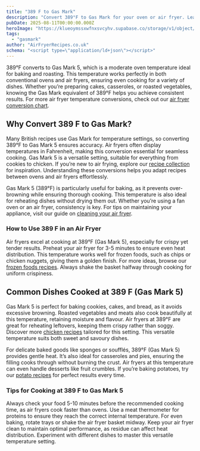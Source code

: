 ```yaml
---
title: "389 F to Gas Mark"
description: "Convert 389°F to Gas Mark for your oven or air fryer. Learn the exact Gas Mark equivalent and cooking tips for perfect results every time."
pubDate: 2025-08-11T00:00:00.000Z
heroImage: "https://klueoymssxwfnxsvcyhv.supabase.co/storage/v1/object/public/md/389-f-to-gas-mark-0342b70f.png"
tags:
  - "gasmark"
author: "AirFryerRecipes.co.uk"
schema: "<script type=\"application/ld+json\"></script>"
---
```


<p>389°F converts to Gas Mark 5, which is a moderate oven temperature ideal for baking and roasting. This temperature works perfectly in both conventional ovens and air fryers, ensuring even cooking for a variety of dishes. Whether you’re preparing cakes, casseroles, or roasted vegetables, knowing the Gas Mark equivalent of 389°F helps you achieve consistent results. For more air fryer temperature conversions, check out our <a href=https://www.airfryerrecipe.co.uk/air-fryer-conversion-chart>air fryer conversion chart</a>.</p>

<h2>Why Convert 389 F to Gas Mark?</h2>
<p>Many British recipes use Gas Mark for temperature settings, so converting 389°F to Gas Mark 5 ensures accuracy. Air fryers often display temperatures in Fahrenheit, making this conversion essential for seamless cooking. Gas Mark 5 is a versatile setting, suitable for everything from cookies to chicken. If you’re new to air frying, explore our <a href=https://www.airfryerrecipe.co.uk/recipes>recipe collection</a> for inspiration. Understanding these conversions helps you adapt recipes between ovens and air fryers effortlessly.</p>

<p>Gas Mark 5 (389°F) is particularly useful for baking, as it prevents over-browning while ensuring thorough cooking. This temperature is also ideal for reheating dishes without drying them out. Whether you’re using a fan oven or an air fryer, consistency is key. For tips on maintaining your appliance, visit our guide on <a href=https://www.airfryerrecipe.co.uk/air-fryer-cleaner>cleaning your air fryer</a>.</p>

<h3>How to Use 389 F in an Air Fryer</h3>
<p>Air fryers excel at cooking at 389°F (Gas Mark 5), especially for crispy yet tender results. Preheat your air fryer for 3-5 minutes to ensure even heat distribution. This temperature works well for frozen foods, such as chips or chicken nuggets, giving them a golden finish. For more ideas, browse our <a href=https://www.airfryerrecipe.co.uk/recipe-category/frozen-foods>frozen foods recipes</a>. Always shake the basket halfway through cooking for uniform crispiness.</p>

<h2>Common Dishes Cooked at 389 F (Gas Mark 5)</h2>
<p>Gas Mark 5 is perfect for baking cookies, cakes, and bread, as it avoids excessive browning. Roasted vegetables and meats also cook beautifully at this temperature, retaining moisture and flavour. Air fryers at 389°F are great for reheating leftovers, keeping them crispy rather than soggy. Discover more <a href=https://www.airfryerrecipe.co.uk/recipe-category/chicken>chicken recipes</a> tailored for this setting. This versatile temperature suits both sweet and savoury dishes.</p>

<p>For delicate baked goods like sponges or soufflés, 389°F (Gas Mark 5) provides gentle heat. It’s also ideal for casseroles and pies, ensuring the filling cooks through without burning the crust. Air fryers at this temperature can even handle desserts like fruit crumbles. If you’re baking potatoes, try our <a href=https://www.airfryerrecipe.co.uk/recipe-category/potatoes>potato recipes</a> for perfect results every time.</p>

<h3>Tips for Cooking at 389 F to Gas Mark 5</h3>
<p>Always check your food 5-10 minutes before the recommended cooking time, as air fryers cook faster than ovens. Use a meat thermometer for proteins to ensure they reach the correct internal temperature. For even baking, rotate trays or shake the air fryer basket midway. Keep your air fryer clean to maintain optimal performance, as residue can affect heat distribution. Experiment with different dishes to master this versatile temperature setting.</p>